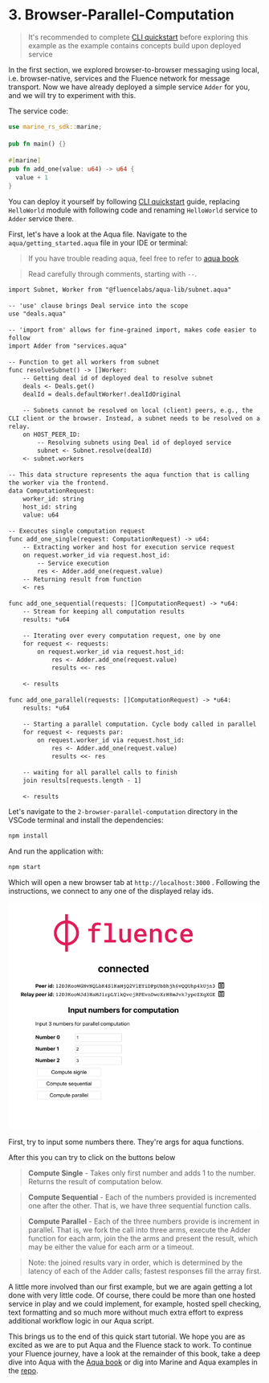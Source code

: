 # 3. Browser-Parallel-Computation

> It's recommended to complete [CLI quickstart](https://fluence.dev/docs/build/get-started) before exploring this example as the example contains concepts build upon deployed service 

In the first section, we explored browser-to-browser messaging using local, i.e. browser-native, services and the Fluence network for message transport. Now we have already deployed a simple service `Adder` for you, and we will try to experiment with this.

The service code:

```rust
use marine_rs_sdk::marine;

pub fn main() {}

#[marine]
pub fn add_one(value: u64) -> u64 {
  value + 1
}
```

You can deploy it yourself by following [CLI quickstart](https://fluence.dev/docs/build/get-started) guide, replacing `HelloWorld` module with following code and renaming `HelloWorld` service to `Adder` service there.

First, let's have a look at the Aqua file. Navigate to the `aqua/getting_started.aqua` file in your IDE or terminal:

> If you have trouble reading aqua, feel free to refer to [aqua book](https://fluence.dev/docs/aqua-book/introduction) 

> Read carefully through comments, starting with `--`.

```aqua
import Subnet, Worker from "@fluencelabs/aqua-lib/subnet.aqua"

-- 'use' clause brings Deal service into the scope
use "deals.aqua"

-- 'import from' allows for fine-grained import, makes code easier to follow
import Adder from "services.aqua"

-- Function to get all workers from subnet
func resolveSubnet() -> []Worker:
    -- Getting deal id of deployed deal to resolve subnet
    deals <- Deals.get()
    dealId = deals.defaultWorker!.dealIdOriginal

    -- Subnets cannot be resolved on local (client) peers, e.g., the CLI client or the browser. Instead, a subnet needs to be resolved on a relay.
    on HOST_PEER_ID:
        -- Resolving subnets using Deal id of deployed service
        subnet <- Subnet.resolve(dealId)
    <- subnet.workers

-- This data structure represents the aqua function that is calling the worker via the frontend.
data ComputationRequest:
    worker_id: string
    host_id: string
    value: u64

-- Executes single computation request
func add_one_single(request: ComputationRequest) -> u64:
    -- Extracting worker and host for execution service request
    on request.worker_id via request.host_id:
        -- Service execution
        res <- Adder.add_one(request.value)
    -- Returning result from function
    <- res

func add_one_sequential(requests: []ComputationRequest) -> *u64:
    -- Stream for keeping all computation results
    results: *u64

    -- Iterating over every computation request, one by one
    for request <- requests:
        on request.worker_id via request.host_id:
            res <- Adder.add_one(request.value)
            results <<- res

    <- results

func add_one_parallel(requests: []ComputationRequest) -> *u64:
    results: *u64

    -- Starting a parallel computation. Cycle body called in parallel
    for request <- requests par:
        on request.worker_id via request.host_id:
            res <- Adder.add_one(request.value)
            results <<- res

    -- waiting for all parallel calls to finish
    join results[requests.length - 1]

    <- results
```

Let's navigate to the `2-browser-parallel-computation` directory in the VSCode terminal and install the dependencies:

```sh
npm install
```

And run the application with:

```sh
npm start
```

Which will open a new browser tab at `http://localhost:3000` . Following the instructions, we connect to any one of the displayed relay ids.

![Browser To Service Implementation](./assets/Browser-Parallel-Computation.png)

First, try to input some numbers there. They're args for aqua functions.

After this you can try to click on the buttons below

> **Compute Single** - Takes only first number and adds 1 to the number. Returns the result of computation below.

> **Compute Sequential** - Each of the numbers provided is incremented one after the other. That is, we have three sequential function calls.

> **Compute Parallel** - Each of the three numbers provide is increment in parallel. That is, we fork the call into three arms, execute the Adder function for each arm, join the the arms and present the result, which may be either the value for each arm or a timeout.


> Note: the joined results vary in order, which is determined by the latency of each of the Adder calls; fastest responses fill the array first.

A little more involved than our first example, but we are again getting a lot done with very little code. Of course, there could be more than one hosted service in play and we could implement, for example, hosted spell checking, text formatting and so much more without much extra effort to express additional workflow logic in our Aqua script.

This brings us to the end of this quick start tutorial. We hope you are as excited as we are to put Aqua and the Fluence stack to work. To continue your Fluence journey, have a look at the remainder of this book, take a deep dive into Aqua with the [Aqua book](https://fluence.dev/docs/aqua-book/introduction) or dig into Marine and Aqua examples in the [repo](https://github.com/fluencelabs/examples).
